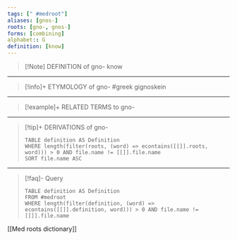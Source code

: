 ```yaml
---
tags: [" #medroot"]
aliases: [gnos-]
roots: [gno-, gnos-]
forms: [combining]
alphabet:: G
definition: [know]
---
```

>[!Note] DEFINITION of gno-
>know
_____
>[!info]+ ETYMOLOGY of gno-
>#greek gignoskein
_____
>[!example]+ RELATED TERMS to gno-
>
_____
>[!tip]+ DERIVATIONS of gno-
>```dataview
>TABLE definition AS Definition 
>WHERE length(filter(roots, (word) => econtains([[]].roots, word))) > 0 AND file.name != [[]].file.name
>SORT file.name ASC
>```
____
>[!faq]- Query
>```dataview
>TABLE definition AS Definition
>FROM #medroot
>WHERE length(filter(definition, (word) => econtains([[]].definition, word))) > 0 AND file.name != [[]].file.name
>```

[[Med roots dictionary]]